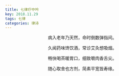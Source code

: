 ```yaml
---
title: 七律疗中吟
key: 2018.11.29
tags: 七律
categories: 律诗
---
```


<p align="center">病入老年乃天然，命时倒数弹指间。
</p>
<p align="center">久闻药味馋饮酒，常诊艾灸想吸烟。
</p>
<p align="center">畅快喝茶暖胃口，细致嚼肉香舌尖。
</p>
<p align="center">随心取舍也方剂，简素平宽皆寿缘。
</p>
